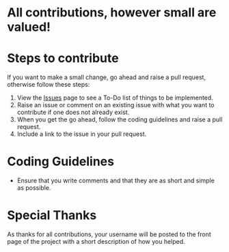 # All contributions, however small are valued!

# Steps to contribute

 If you want to make a small change, go ahead and raise a pull request, otherwise follow these steps:

1. View the [Issues](https://github.com/RehanSaeed/EditorConfig/issues) page to see a To-Do list of things to be implemented.
2. Raise an issue or comment on an existing issue with what you want to contribute if one does not already exist.
3. When you get the go ahead, follow the coding guidelines and raise a pull request.
4. Include a link to the issue in your pull request.

# Coding Guidelines

- Ensure that you write comments and that they are as short and simple as possible.

# Special Thanks

As thanks for all contributions, your username will be posted to the front page of the project with a short description of how you helped.
